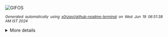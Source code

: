 <div align="justify">
<picture>
    <source media="(prefers-color-scheme: dark)" srcset="https://i.ibb.co/FmqLg0H/output-gif.gif">
    <source media="(prefers-color-scheme: light)" srcset="https://i.ibb.co/FmqLg0H/output-gif.gif">
    <img alt="GIFOS" src="https://i.ibb.co/FmqLg0H/output-gif.gif">
</picture>

<sub><i>Generated automatically using [x0rzavi/github-readme-terminal](https://github.com/x0rzavi/github-readme-terminal) on Wed Jun 19 06:51:38 AM IST 2024</i></sub>

<details>
<summary>More details</summary>

</details>
</div>

<!-- Image deletion URL: https://ibb.co/bQRMz2b/5c0112e6ebe25fc042de8494b91855e2 -->